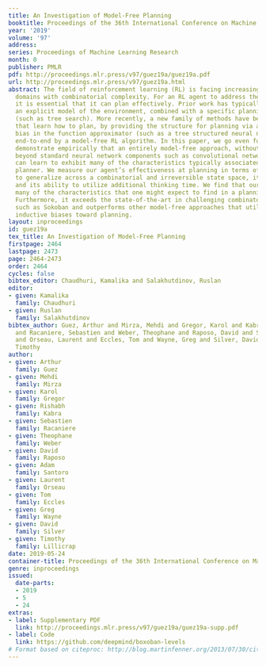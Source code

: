 ```yaml
---
title: An Investigation of Model-Free Planning
booktitle: Proceedings of the 36th International Conference on Machine Learning
year: '2019'
volume: '97'
address: 
series: Proceedings of Machine Learning Research
month: 0
publisher: PMLR
pdf: http://proceedings.mlr.press/v97/guez19a/guez19a.pdf
url: http://proceedings.mlr.press/v97/guez19a.html
abstract: The field of reinforcement learning (RL) is facing increasingly challenging
  domains with combinatorial complexity. For an RL agent to address these challenges,
  it is essential that it can plan effectively. Prior work has typically utilized
  an explicit model of the environment, combined with a specific planning algorithm
  (such as tree search). More recently, a new family of methods have been proposed
  that learn how to plan, by providing the structure for planning via an inductive
  bias in the function approximator (such as a tree structured neural network), trained
  end-to-end by a model-free RL algorithm. In this paper, we go even further, and
  demonstrate empirically that an entirely model-free approach, without special structure
  beyond standard neural network components such as convolutional networks and LSTMs,
  can learn to exhibit many of the characteristics typically associated with a model-based
  planner. We measure our agent’s effectiveness at planning in terms of its ability
  to generalize across a combinatorial and irreversible state space, its data efficiency,
  and its ability to utilize additional thinking time. We find that our agent has
  many of the characteristics that one might expect to find in a planning algorithm.
  Furthermore, it exceeds the state-of-the-art in challenging combinatorial domains
  such as Sokoban and outperforms other model-free approaches that utilize strong
  inductive biases toward planning.
layout: inproceedings
id: guez19a
tex_title: An Investigation of Model-Free Planning
firstpage: 2464
lastpage: 2473
page: 2464-2473
order: 2464
cycles: false
bibtex_editor: Chaudhuri, Kamalika and Salakhutdinov, Ruslan
editor:
- given: Kamalika
  family: Chaudhuri
- given: Ruslan
  family: Salakhutdinov
bibtex_author: Guez, Arthur and Mirza, Mehdi and Gregor, Karol and Kabra, Rishabh
  and Racaniere, Sebastien and Weber, Theophane and Raposo, David and Santoro, Adam
  and Orseau, Laurent and Eccles, Tom and Wayne, Greg and Silver, David and Lillicrap,
  Timothy
author:
- given: Arthur
  family: Guez
- given: Mehdi
  family: Mirza
- given: Karol
  family: Gregor
- given: Rishabh
  family: Kabra
- given: Sebastien
  family: Racaniere
- given: Theophane
  family: Weber
- given: David
  family: Raposo
- given: Adam
  family: Santoro
- given: Laurent
  family: Orseau
- given: Tom
  family: Eccles
- given: Greg
  family: Wayne
- given: David
  family: Silver
- given: Timothy
  family: Lillicrap
date: 2019-05-24
container-title: Proceedings of the 36th International Conference on Machine Learning
genre: inproceedings
issued:
  date-parts:
  - 2019
  - 5
  - 24
extras:
- label: Supplementary PDF
  link: http://proceedings.mlr.press/v97/guez19a/guez19a-supp.pdf
- label: Code
  link: https://github.com/deepmind/boxoban-levels
# Format based on citeproc: http://blog.martinfenner.org/2013/07/30/citeproc-yaml-for-bibliographies/
---
```

